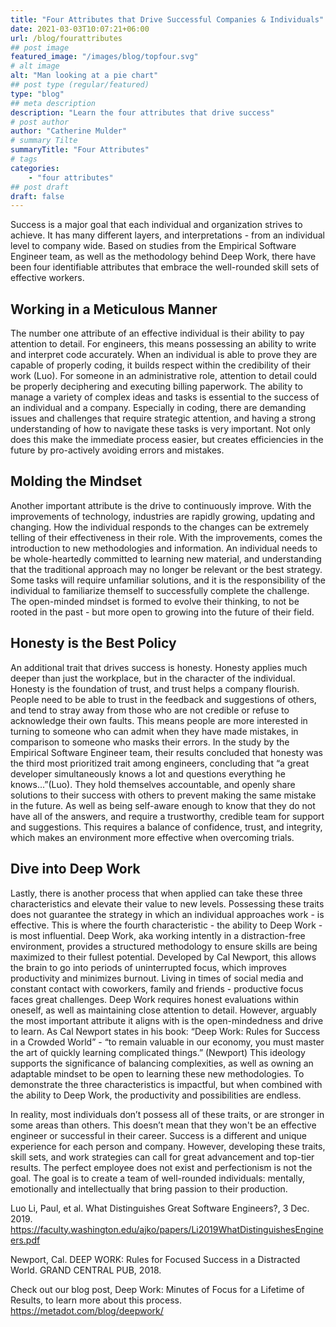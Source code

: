 ```yaml
---
title: "Four Attributes that Drive Successful Companies & Individuals"
date: 2021-03-03T10:07:21+06:00
url: /blog/fourattributes
## post image
featured_image: "/images/blog/topfour.svg"
# alt image
alt: "Man looking at a pie chart"
## post type (regular/featured)
type: "blog"
## meta description
description: "Learn the four attributes that drive success"
# post author
author: "Catherine Mulder"
# summary Tilte
summaryTitle: "Four Attributes"
# tags
categories:
    - "four attributes"
## post draft
draft: false
---
```


Success is a major goal that each individual and organization strives to achieve. It has many different layers, and interpretations - from an individual level to company wide. Based on studies from the Empirical Software Engineer team, as well as the methodology behind Deep Work, there have been four identifiable attributes that embrace the well-rounded skill sets of effective workers. 

## Working in a Meticulous Manner

The number one attribute of an effective individual is their ability to pay attention to detail. For engineers, this means possessing an ability to write and interpret code accurately. When an individual is able to prove they are capable of properly coding, it builds respect within the credibility of their work (Luo). For someone in an administrative role, attention to detail could be properly deciphering and executing billing paperwork. The ability to manage a variety of complex ideas and tasks is essential to the success of an individual and a company. Especially in coding, there are demanding issues and challenges that require strategic attention, and having a strong understanding of how to navigate these tasks is very important. Not only does this make the immediate process easier, but creates efficiencies in the future by pro-actively avoiding errors and mistakes.

## Molding the Mindset

Another important attribute is the drive to continuously improve. With the improvements of technology, industries are rapidly growing, updating and changing. How the individual responds to the changes can be extremely telling of their effectiveness in their role. With the improvements, comes the introduction to new methodologies and information. An individual needs to be whole-heartedly committed to learning new material, and understanding that the traditional approach may no longer be relevant or the best strategy. Some tasks will require unfamiliar solutions, and it is the responsibility of the individual to familiarize themself to successfully complete the challenge. The open-minded mindset is formed to evolve their thinking, to not be rooted in the past - but more open to growing into the future of their field.

## Honesty is the Best Policy

An additional trait that drives success is honesty. Honesty applies much deeper than just the workplace, but in the character of the individual. Honesty is the foundation of trust, and trust helps a company flourish. People need to be able to trust in the feedback and suggestions of others, and tend to stray away from those who are not credible or refuse to acknowledge their own faults. This means people are more interested in turning to someone who can admit when they have made mistakes, in comparison to someone who masks their errors. In the study by the Empirical Software Engineer team, their results concluded that honesty was the third most prioritized trait among engineers, concluding that “a great developer simultaneously knows a lot and questions everything he knows...”(Luo). They hold themselves accountable, and openly share solutions to their success with others to prevent making the same mistake in the future. As well as being self-aware enough to know that they do not have all of the answers, and require a trustworthy, credible team for support and suggestions. This requires a balance of confidence, trust, and integrity, which makes an environment more effective when overcoming trials.

## Dive into Deep Work

Lastly, there is another process that when applied can take these three characteristics and elevate their value to new levels. Possessing these traits does not guarantee the strategy in which an individual approaches work - is effective. This is where the fourth characteristic - the ability to Deep Work - is most influential. Deep Work, aka working intently in a distraction-free environment, provides a structured methodology to ensure skills are being maximized to their fullest potential. Developed by Cal Newport, this allows the brain to go into periods of uninterrupted focus, which improves productivity and minimizes burnout. Living in times of social media and constant contact with coworkers, family and friends - productive focus faces great challenges. Deep Work requires honest evaluations within oneself, as well as maintaining close attention to detail. However, arguably the most important attribute it aligns with is the open-mindedness and drive to learn. As Cal Newport states in his book: “Deep Work: Rules for Success in a Crowded World” - “to remain valuable in our economy, you must master the art of quickly learning complicated things.” (Newport) This ideology supports the significance of balancing complexities, as well as owning an adaptable mindset to be open to learning these new methodologies. To demonstrate the three characteristics is impactful, but when combined with the ability to Deep Work, the productivity and possibilities are endless.

In reality, most individuals don’t possess all of these traits, or are stronger in some areas than others. This doesn’t mean that they won't be an effective engineer or successful in their career. Success is a different and unique experience for each person and company. However, developing these traits, skill sets, and work strategies can call for great advancement and top-tier results. The perfect employee does not exist and perfectionism is not the goal. The goal is to create a team of well-rounded individuals: mentally, emotionally and intellectually that bring passion to their production.

Luo Li, Paul, et al. What Distinguishes Great Software Engineers?, 3 Dec. 2019. <https://faculty.washington.edu/ajko/papers/Li2019WhatDistinguishesEngineers.pdf>

Newport, Cal. DEEP WORK: Rules for Focused Success in a Distracted World. GRAND CENTRAL PUB, 2018.

Check out our blog post, Deep Work: Minutes of Focus for a Lifetime of Results, to learn more about this process. <https://metadot.com/blog/deepwork/>
